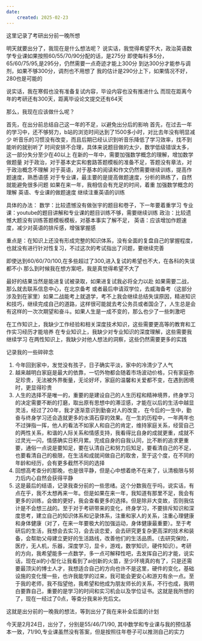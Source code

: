```yaml
---
date:
    created: 2025-02-23
---
```


这里记录了考研出分前一晚所想

<!-- more-->

明天就要出分了，我现在是什么想法呢？
说实话，我觉得希望不大，政治英语数学专业课如果按照60/55/70/90分配的话，是275分
即使每科多5分，65/60/75/95,是295分，仍然需要一点奇迹才能上300分
到达300分才能参与调剂，如果不够300分，调剂也不用想了
我的估计是290分上下，如果情况不好，280也是可能的

说实话，我在寒假也没有准备复试内容，毕设内容也没有推进什么
而现在距离今年的考研还有300天，距离毕设论文提交还有64天

那么，我现在应该做什么呢？

首先，在出分前总结自己这一年的不足，以避免出分后的影响
首先，在过去一年的学习中，还不够努力，b站的浏览时间达到了1500多小时，对比去年没有明显减少
听音乐的习惯没有改变，而且后期已经认识到听音乐降低了学习效率，找不到能听的就别听了
时间安排不合理，具体来说题目做的太少，数学低级错误太多，这一部分失分至少在40以上
在新的一年中，需要加强数学概念的理解，增加数学做题量
对于政治，对于基本史实和套路答题模板的准备不足，答题没有章法，对于政治概念不理解
对于英语，对于基本的阅读和作文仍然需要继续训练，提高作题速度，熟悉语感
对于专业课，最主要的是提高做题速度，分析的熟练了，自然就能避免很多问题
如果在来一年，我相信会有充足的时间，着重
加强数学概念的理解
英语、专业课的做题速度
继续注重英语的训练

具体的办法：
数学：比较遗憾没有做张宇的题目和卷子，下一年要着重学习
专业课：youtube的题目讲解和专业课的题目训练不够，需要继续训练
政治：比较遗憾大题没有训练答题模板模板，对基本事实了解不足，
英语：应该增加作题速度，减少对英语的排斥感，增强掌握感

重点是：在知识上还没有形成完整的知识体系，没有全面的复盘自己的掌握程度，也就没有进行针对性复习，不过这次的考试指出了问题，要继续完善


即使达到60/60/70/100,在多些超过了300,进入复试的希望也不大，在各科的失误都不小
那么到时候我在想方案吧，我是真觉得希望不大了

最好的结果当然是能进复试被录取，如果进复试我必将全力以赴
如果需要二战，那么就去联系信息中心，在北京备考
或者最后申请双学位，去威海备考（这部分涉及到在家里）如果二战能考上就退学，考不上我会继续总结失误原因，精进知识和技巧，继续完成自己的道路，这样很可能就去考公务员或者国企了，人生总是会有这样的一次次期望和奋斗。如果人生是一成不变的，那么也少了一些刺激吧


在工作知识上，我缺少工作经验和相关深度技术知识，这些需要更高等的教育和工作实习经历才能培养
在专业知识上，我缺少对专业知识的深度理解，这些需要我继续学习
在两性知识上，我缺少对他人想法的洞察，这些仍然需要更多的实践

记录我的一些碎碎念

1. 今年回到家中，发觉没有孩子，日子确实平淡，家中的冷清少了人气
2. 越来越明白家庭是最大的依靠，一切外物都会随着市场波动价格，只有家庭弥足珍贵，无法被外界衡量，无论好坏，家庭的温馨和关爱都不变，在遇到困境时，更显得珍贵
3. 人生的选择不是唯一的，重要的是建设自己的人生历程和精神境界，终身学习的决定需要不断的打磨，取出原有思想中的滞涩感，才能在以后的生活中越显灵活，经过了20年，我才逐渐意识到勤奋对人的改变，
在今后的一生中，勤奋与终身学习还会造就更多的水滴石穿的效果。在一生的历程中，一年两年也不过弹指一挥，他人的看法不如家人和自己的肯定，维持家庭关系，经营自己的两性关系，和谐的人际关系和情感支持，我看得比自身的成就更重，成就不过灵光一闪，情感确实日积月累。完成自身的自我认同，比不断的追求更重要，通俗一点说是要知足，要在认清自己和努力后知足，要看清自己的不足，也要看清自己的极限，在生活和成就间做自己的取舍，至于这个度，在不同的年龄和经历，会有更多截然不同的选择
4. 回想高考查分的那晚，也是很平静，但是心中想着绝不在来了，认清极限与努力后内心自然会获得平静
5. 这是最后的结语，记录我查分前的一些思绪。这个分数我在乎吗，说实话，有点在乎，我不太想再来一年。但是如果在来一年，我知道有那里不足，我会有更多的训练，会做的更好，我会查看更多的选择。但是除非大变故，否则我估计是不会想三战的。至于对于考研带来的变化，终身学习，不要排斥知识和深度思考，建立自己的知识体系和记录体系，注重和家人的关系，注重心理健康和身体健康（对了，在来一年要极大的加强运动，身体健康最重要）。至于考研后的生活，我想会去实习，会去谈恋爱，会去研究更复杂更高深的技术和装备，会帮助父母建立更好的生活路线，改善他们的生活品质。（去研究保险，医疗，无人机，乐器，深度学习，显卡，游戏，数学知识，硬件知识）。考研的方向，我希望能多一点数学，多一点可解释性吧，去发挥自己的才能，说实话，现在ai的小型化让我看到了ai创新的火苗，至少环境真的有了，只是还需要最顶尖的博士人才，我想适合自己的方向也许不是这里，硬件的变化，基础设施的变化慢一些，也许我能学的过来，我可能会更安心和游刃有余一点。至于我的老师，我不指望他，我希望和他成为朋友师长的关系，不行也成，我明白要靠自己，重要的是学习的时间和实习机会以及学位证书。这就是我所想的了，现在一经过了0点，等查分我来补充后文。

这就是出分前的一晚我的想法，等到出分了我在来补全后面的计划

今天是2月24日，出分了，分别是55/46/71/90, 其中数学和专业课与我的预估基本一致，71/90,专业课虽然没有答案，但是按照往年卷子可以推测自己的实力
